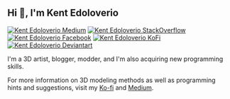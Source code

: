 <h2> Hi 👋, I'm Kent Edoloverio </h2>

[![Kent Edoloverio Medium](https://img.shields.io/badge/Medium-000000?style=for-the-badge&logo=medium&logoColor=white)](https://medium.com/@kent_edoloverio)
[![Kent Edoloverio StackOverflow](https://img.shields.io/badge/StackOverflow-F48024?style=for-the-badge&logo=stackoverflow&logoColor=white)](https://stackoverflow.com/users/16382087)
[![Kent Edoloverio Facebook](https://img.shields.io/badge/Facebook-3c5a99?style=for-the-badge&logo=facebook&logoColor=white)](https://fb.com/toshi.nakimoto)
[![Kent Edoloverio KoFi](https://img.shields.io/badge/Kofi-ff0000?style=for-the-badge&logo=kofi&logoColor=white)](https://ko-fi.com/kents_workof_art)
[![Kent Edoloverio Deviantart](https://img.shields.io/badge/DEVIANTART-023020?style=for-the-badge&logo=deviantart&logoColor=white)](https://www.deviantart.com/kents001)

I'm a 3D artist, blogger, modder, and I'm also acquiring new programming skills.

For more information on 3D modeling methods as well as programming hints and suggestions, visit my [Ko-fi](https://ko-fi.com/kents_workof_art) and [Medium](https://medium.com/@kent_edoloverio).

